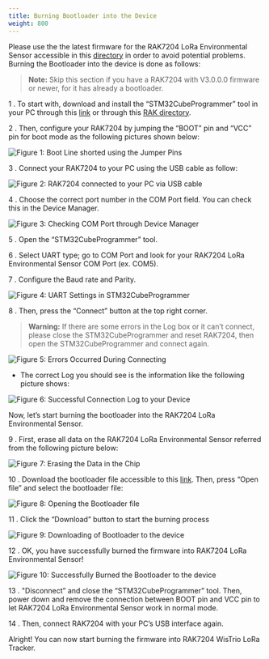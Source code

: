 ```yaml
---
title: Burning Bootloader into the Device
weight: 800
---
```


Please use the the latest firmware for the RAK7204 LoRa Environmental Sensor accessible in this [directory](https://downloads.rakwireless.com/en/LoRa/RAK7204/Firmware/) in order to avoid potential problems. Burning the Bootloader into the device is done as follows:

>**Note:** Skip this section if you have a RAK7204 with V3.0.0.0 firmware or newer, for it has already a bootloader.

1 . To start with, download and install the “STM32CubeProgrammer” tool in your PC through this [link](https://www.st.com/content/st_com/en/products/development-tools/software-development-tools/stm32-software-development-tools/stm32-programmers/stm32cubeprog.html#overview) or through this [RAK directory](https://downloads.rakwireless.com/en/LoRa/RAK811/Tools/SetupSTM32CubeProgrammer-2.1.0.rar).

2 . Then, configure your RAK7204 by jumping the “BOOT” pin and “VCC” pin for boot mode as the following pictures shown below:

![Figure 1: Boot Line shorted using the Jumper Pins](images/boot_short.jpg)

3 . Connect your RAK7204 to your PC using the USB cable as follow:

![Figure 2: RAK7204 connected to your PC via USB cable](images/interface.jpg)

4 . Choose the correct port number in the COM Port field. You can check this in the Device Manager.

![Figure 3: Checking COM Port through Device Manager](images/ComPort.jpg)

5 . Open the “STM32CubeProgrammer” tool.

6 . Select UART type; go to COM Port and look for your RAK7204 LoRa Environmental Sensor COM Port (ex. COM5).

7 . Configure the Baud rate and Parity.

![Figure 4: UART Settings in STM32CubeProgrammer](images/uart_settings.jpg)

8 . Then, press the “Connect” button at the top right corner.

>**Warning:** If there are some errors in the Log box or it can’t connect, please close the STM32CubeProgrammer and reset
RAK7204, then open the STM32CubeProgrammer and connect again.

![Figure 5: Errors Occurred During Connecting](images/errors_stm32.jpg)

* The correct Log you should see is the information like the following picture shows:

![Figure 6: Successful Connection Log to your Device](images/success_con.jpg)

Now, let’s start burning the bootloader into the RAK7204 LoRa Environmental Sensor.

9 . First, erase all data on the RAK7204 LoRa Environmental Sensor referred from the following picture below:

![Figure 7: Erasing the Data in the Chip](images/erasing_data.jpg)

10 . Download the bootloader file accessible to this [link](https://downloads.rakwireless.com/en/LoRa/RAK7204/Firmware/). Then, press “Open file” and select the bootloader file:

![Figure 8: Opening the Bootloader file](images/erasing_data.jpg)

11 . Click the “Download” button to start the burning process

![Figure 9: Downloading of Bootloader to the device](images/download_bootload.jpg)

12 . OK, you have successfully burned the firmware into RAK7204 LoRa Environmental Sensor!

![Figure 10: Successfully Burned the Bootloader to the device](images/success_burned.jpg)

13 . "Disconnect” and close the “STM32CubeProgrammer” tool. Then, power down and remove the connection between BOOT pin and VCC pin to let RAK7204 LoRa Environmental Sensor work in normal mode.

14 . Then, connect RAK7204 with your PC’s USB interface again.

Alright! You can now start burning the firmware into RAK7204 WisTrio LoRa Tracker.
